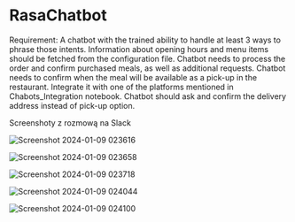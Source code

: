 # RasaChatbot

Requirement:
A chatbot with the trained ability to handle at least 3 ways to phrase those intents.
Information about opening hours and menu items should be fetched from the configuration file.
Chatbot needs to process the order and confirm purchased meals, as well as additional requests.
Chatbot needs to confirm when the meal will be available as a pick-up in the restaurant.
Integrate it with one of the platforms mentioned in Chabots_Integration notebook.
Chatbot should ask and confirm the delivery address instead of pick-up option.

Screenshoty z rozmową na Slack

![Screenshot 2024-01-09 023616](https://github.com/BloodyShrimp/Skrypty_2023-24/assets/67617288/45e92299-5f19-48fa-8abb-2bf69bc707a0)

![Screenshot 2024-01-09 023658](https://github.com/BloodyShrimp/Skrypty_2023-24/assets/67617288/e8635665-005a-4fbc-88cc-f39b5ac88251)

![Screenshot 2024-01-09 023718](https://github.com/BloodyShrimp/Skrypty_2023-24/assets/67617288/f041089e-81a6-4e98-a4c9-c905d33bb4b7)

![Screenshot 2024-01-09 024044](https://github.com/BloodyShrimp/Skrypty_2023-24/assets/67617288/05091965-1220-467d-9841-ae899c3dcba7)

![Screenshot 2024-01-09 024100](https://github.com/BloodyShrimp/Skrypty_2023-24/assets/67617288/48961686-1f9c-46e3-805c-b5557257486a)
